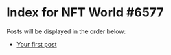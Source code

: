 # Index for NFT World #6577
Posts will be displayed in the order below:

- [Your first post](./001-first.md)

